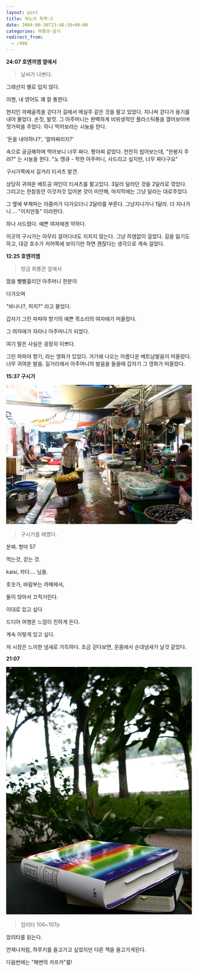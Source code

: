 ```yaml
---
layout: post
title: 하노이 독백-3
date: 2004-06-30T23:48:39+09:00
categories: 여행과-음식
redirect_from:
  - /408
---
```


<b>24:07 호엔끼엠 옆에서</b>

> 날씨가 나쁘다.

그래선지 별로 덥지 않다.

이젠, 내 영어도 꽤 잘 통한다.

현지인 까페골목을 걷다가 길에서 메실주 같은 것을 팔고 있었다. 지나쳐 걷다가 용기를 내어 물었다. 손짓, 발짓. 그 아주머니는 완벽하게 비위생적인 플라스틱통을 열어보이며 젓가락을 주었다. 하나 먹어보라는 시늉을 한다.

'돈을 내야하나?', '얼마짜리지?'

속으로 궁금해하며 먹어보니 너무 짜다. 짱아찌 같았다. 천천히 씹어보는데, "한봉지 주랴?" 는 시늉을 한다. "노 땡큐 - 착한 아주머니, 사드리고 싶지만, 너무 짜다구요"

구시가쪽에서 길거리 티셔츠 발견.

상당히 귀여운 베트공 여인이 티셔츠를 팔고있다. 3달라 달라던 것을 2달라로 깎았다. 그리고는 한참동안 이것저것 입어본 것이 미안해, 마지막에는 그냥 달라는 대로주었다.

그 옆에 부채파는 아줌마가 다가오더니 2달라를 부른다. 그냥지나가니 1달라. 더 지나가니 ... "이치만동" 이라한다.

하나 사드렸다. 예쁜 여자에겐 약하다.

이곳의 구시가는 아무리 걸어다녀도 지치지 않는다. 그냥 하염없이 걸었다. 길을 잃기도 하고, 대강 호수가 저어쪽에 보이기만 하면 괜찮다는 생각으로 계속 걸었다.

<b>12:25 호엔끼엠</b>

> 방금 회룡관 앞에서

땀을 뻘뻘흘리던 아주머니 한분이

다가오며

"바나나?, 피치?" 라고 물었다.

갑자기 그린 파파야 향기의 예쁜 목소리의 여자애가 떠올랐다.

그 여자애가 자라나 아주머니가 되었다.

여기 말은 사실은 굉장히 이쁘다.

그린 파파야 향기, 라는 영화가 있었다. 거기에 나오는 아름다운 베트남발음이 떠올랐다. 너무 귀여운 발음. 길거리에서 아주머니의 발음을 들을때 갑자기 그 영화가 떠올랐다.

<b>15:37 구시가</b>

![ ](/assets/media/uploads_2004_06_PICT0622-1.jpg)

> 구시가를 헤멨다.

분짜. 항마 57

먹는것, 걷는 것.

kaisi, 차다.... 님들.

호숫가, 바람부는 까페에서,

둘이 앉아서 끄적거린다.

이대로 있고 싶다

드디어 여행온 느낌이 진하게 든다.

계속 이렇게 있고 싶다.

저 시장은 느끼한 냄새로 가득하다. 조금 걷다보면, 온몸에서 순대냄새가 날것 같았다.

<b>21:07 </b>

![ ](/assets/media/uploads_2004_06_PICT0715.jpg)

> 암리타 106~107p

암리타를 읽는다.

언제나처럼, 하루키를 들고가고 싶었지만 다른 책을 들고가게된다.

다음번에는 "해변의 카프카"를!
